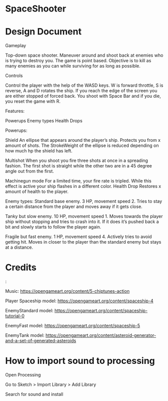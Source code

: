 # SpaceShooter

<h1> Design Document </h1>

Gameplay

Top-down space shooter. Maneuver around and shoot back at enemies who is trying to destroy you. The game is point based. Objective is to kill as many enemies as you can while surviving for as long as possible. 

Controls

Control the player with the help of the WASD keys. W is forward throttle, S is reverse, A and D rotates the ship. If you reach the edge of the screen you are either stopped of forced back. You shoot with Space Bar and if you die, you reset the game with R.

Features:

Powerups
Enemy types
Health Drops

Powerups:

Shield 
An ellipse that appears around the player’s ship. Protects you from x amount of shots. The StrokeWeight of the ellipse is reduced depending on how much hp the shield has left.

Multishot 
When you shoot you fire three shots at once in a spreading fashion. The first shot is straight while the other two are in a 45 degree angle out from the first.

Machinegun mode
For a limited time, your fire rate is tripled. While this effect is active your ship flashes in a different color.
Health Drop
Restores x amount of health to the player.


Enemy types:
Standard base enemy. 
3 HP, movement speed 2.
Tries to stay a certain distance from the player and moves away if it gets close.

Tanky but slow enemy. 
10 HP, movement speed 1.
Moves towards the player ship without stopping and tries to crash into it. If it does it’s pushed back a bit and slowly starts to follow the player again.

Fragile but fast enemy. 
1 HP, movement speed 4. Actively tries to avoid getting hit.
Moves in closer to the player than the standard enemy but stays at a distance.



<h1> Credits </h1>:

Music: https://opengameart.org/content/5-chiptunes-action

Player Spaceship model: https://opengameart.org/content/spaceship-4

EnemyStandard model: https://opengameart.org/content/spaceship-tutorial-0

EnemyFast model: https://opengameart.org/content/spaceship-5

EnemyTank model: https://opengameart.org/content/asteroid-generator-and-a-set-of-generated-asteroids


<h1> How to import sound to processing </h1>

Open Processing

Go to Sketch > Import Library > Add Library

Search for sound and install
